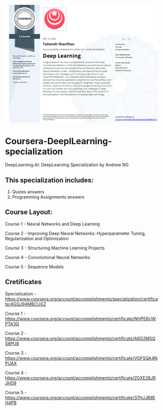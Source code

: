 ![DL Certificate](/deep-learning-specialization-certificate.png?raw=true "deep learning specialization certificate")

# Coursera-DeeplLearning-specialization
DeepLearning.AI: DeepLearning Specialization by Andrew NG

## This specialization includes:
1. Quizes answers
2. Programming Assignments answers

## Course Layout:
Course 1 - Neural Networks and Deep Learning

Course 2 - Improving Deep Neural Networks: Hyperparameter Tuning, Regularization and Optimization

Course 3 - Structuring Machine Learning Projects

Course 4 - Convolutional Neural Networks

Course 5 - Sequence Models

## Cretificates
Specialization - https://www.coursera.org/account/accomplishments/specialization/certificate/4GQJ94MBCUGZ

Course 1 - https://www.coursera.org/account/accomplishments/certificate/NHPE6UWPTA3Q

Course 2 - https://www.coursera.org/account/accomplishments/certificate/A6G2MSQS8PU8

Course 3 - https://www.coursera.org/account/accomplishments/certificate/VGFSQA4NPUAX

Course 4 - https://www.coursera.org/account/accomplishments/certificate/ZGXE28JRJHD9

Course 5 - https://www.coursera.org/account/accomplishments/certificate/37HJJB9EH4PB
